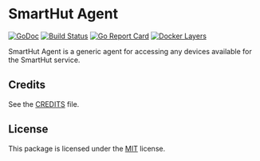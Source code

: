 # SmartHut Agent

[![GoDoc](https://godoc.org/github.com/smarthut/agent?status.svg)](https://godoc.org/github.com/smarthut/agent)
[![Build Status](https://travis-ci.org/smarthut/agent.svg?branch=master)](https://travis-ci.org/smarthut/agent)
[![Go Report Card](https://goreportcard.com/badge/github.com/smarthut/agent)](https://goreportcard.com/report/github.com/smarthut/agent)
[![Docker Layers](https://images.microbadger.com/badges/image/smarthut/agent.svg)](https://microbadger.com/images/smarthut/agent)

SmartHut Agent is a generic agent for accessing any devices available for the
SmartHut service.

## Credits

See the [CREDITS](CREDITS) file.

## License

This package is licensed under the [MIT](LICENSE) license.

